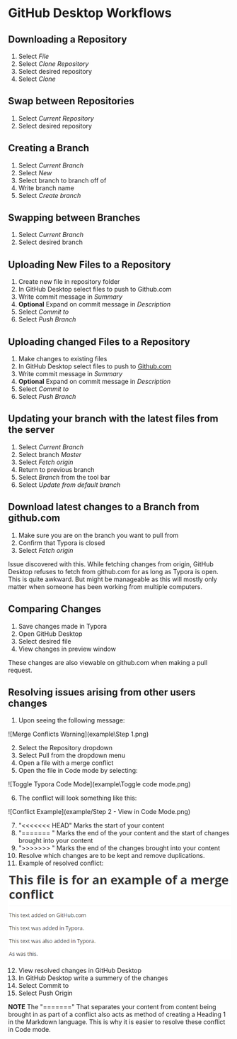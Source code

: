 # GitHub Desktop Workflows

## Downloading a Repository

1. Select *File*
2. Select *Clone Repository*
3. Select desired repository
4. Select *Clone*

## Swap between Repositories

1. Select *Current Repository*
2. Select desired repository

## Creating a Branch

1. Select *Current Branch*
2. Select *New*
3. Select branch to branch off of
4. Write branch name
5. Select *Create branch*

## Swapping between Branches

1. Select *Current Branch*
2. Select desired branch

## Uploading New Files to a Repository

1. Create new file in repository folder
2. In GitHub Desktop select files to push to Github.com
3. Write commit message in *Summary*
4. **Optional** Expand on commit message in *Description*
5. Select *Commit to <branch name>*
6. Select *Push Branch*

## Uploading changed Files to a Repository

1. Make changes to existing files
2. In GitHub Desktop select files to push to [Github.com]()
3. Write commit message in *Summary*
4. **Optional** Expand on commit message in *Description*
5. Select *Commit to <branch name>*
6. Select *Push Branch*

## Updating your branch with the latest files from the server

1. Select *Current Branch*
2. Select branch *Master*
3. Select *Fetch origin*
4. Return to previous branch
5. Select *Branch* from the tool bar
6. Select *Update from default branch*

## Download latest changes to a Branch from github.com

1. Make sure you are on the branch you want to pull from
2. Confirm that Typora is closed
3. Select *Fetch origin*

Issue discovered with this. While fetching changes from origin, GitHub Desktop refuses to fetch from github.com for as long as Typora is open. This is quite awkward. But might be manageable as this will mostly only matter when someone has been working from multiple computers.

## Comparing Changes

1. Save changes made in Typora
2. Open GitHub Desktop
3. Select desired file
4. View changes in preview window

These changes are also viewable on github.com when making a pull request.

## Resolving issues arising from other users changes 

1. Upon seeing the following message:

![Merge Conflicts Warning](example\Step 1.png)

2. Select the Repository dropdown
3. Select Pull from the dropdown menu
4. Open a file with a merge conflict
5. Open the file in Code mode by selecting:

![Toggle Typora Code Mode](example\Toggle code mode.png)

6. The conflict will look something like this:

![Conflict Example](example/Step 2 - View in Code Mode.png)

7. "<<<<<<< HEAD" Marks the start of your content
8. "======= " Marks the end of the your content and the start of changes brought into your content
9. ">>>>>>> " Marks the end of the changes brought into your content
10. Resolve which changes are to be kept and remove duplications. 
11. Example of resolved conflict:


![Resolved Conflict Example](example/Resolved.png)

12. View resolved changes in GitHub Desktop
13. In GitHub Desktop write a summery of the changes
14. Select Commit to <branch name>
15. Select Push Origin

**NOTE** The "=======" That separates your content from content being brought in as part of a conflict also acts as method of creating a Heading 1 in the Markdown language. This is why it is easier to resolve these conflict in Code mode.

